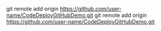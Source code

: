 git remote add origin https://github.com/user-name/CodeDeployGitHubDemo.git
git remote add origin https://github.com/user-name/CodeDeployGitHubDemo.git

